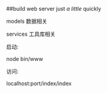 ##build web server just *a little* quickly

models 数据相关

services 工具库相关

启动:

node bin/www

访问:

localhost:port/index/index

